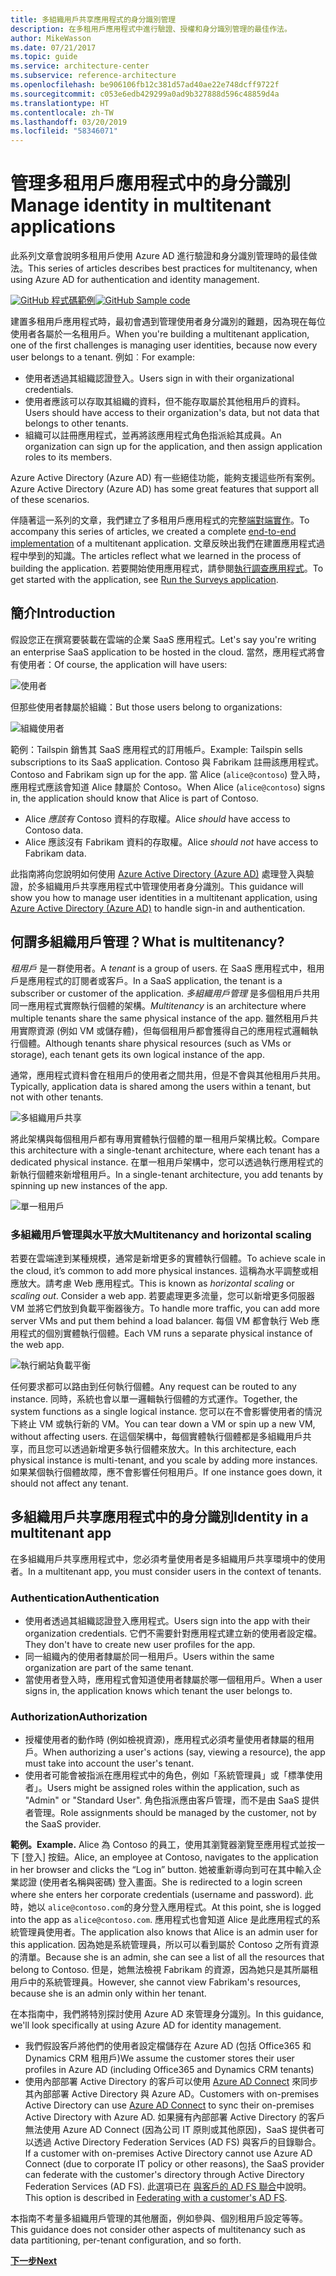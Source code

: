 ```yaml
---
title: 多組織用戶共享應用程式的身分識別管理
description: 在多租用戶應用程式中進行驗證、授權和身分識別管理的最佳作法。
author: MikeWasson
ms.date: 07/21/2017
ms.topic: guide
ms.service: architecture-center
ms.subservice: reference-architecture
ms.openlocfilehash: be906106fb12c381d57ad40ae22e748dcff9722f
ms.sourcegitcommit: c053e6edb429299a0ad9b327888d596c48859d4a
ms.translationtype: HT
ms.contentlocale: zh-TW
ms.lasthandoff: 03/20/2019
ms.locfileid: "58346071"
---
```

# <a name="manage-identity-in-multitenant-applications"></a><span data-ttu-id="80c9a-103">管理多租用戶應用程式中的身分識別</span><span class="sxs-lookup"><span data-stu-id="80c9a-103">Manage identity in multitenant applications</span></span>

<span data-ttu-id="80c9a-104">此系列文章會說明多租用戶使用 Azure AD 進行驗證和身分識別管理時的最佳做法。</span><span class="sxs-lookup"><span data-stu-id="80c9a-104">This series of articles describes best practices for multitenancy, when using Azure AD for authentication and identity management.</span></span>

<span data-ttu-id="80c9a-105">[![GitHub](../_images/github.png) 程式碼範例][sample-application]</span><span class="sxs-lookup"><span data-stu-id="80c9a-105">[![GitHub](../_images/github.png) Sample code][sample-application]</span></span>

<span data-ttu-id="80c9a-106">建置多租用戶應用程式時，最初會遇到管理使用者身分識別的難題，因為現在每位使用者各屬於一名租用戶。</span><span class="sxs-lookup"><span data-stu-id="80c9a-106">When you're building a multitenant application, one of the first challenges is managing user identities, because now every user belongs to a tenant.</span></span> <span data-ttu-id="80c9a-107">例如︰</span><span class="sxs-lookup"><span data-stu-id="80c9a-107">For example:</span></span>

- <span data-ttu-id="80c9a-108">使用者透過其組織認證登入。</span><span class="sxs-lookup"><span data-stu-id="80c9a-108">Users sign in with their organizational credentials.</span></span>
- <span data-ttu-id="80c9a-109">使用者應該可以存取其組織的資料，但不能存取屬於其他租用戶的資料。</span><span class="sxs-lookup"><span data-stu-id="80c9a-109">Users should have access to their organization's data, but not data that belongs to other tenants.</span></span>
- <span data-ttu-id="80c9a-110">組織可以註冊應用程式，並再將該應用程式角色指派給其成員。</span><span class="sxs-lookup"><span data-stu-id="80c9a-110">An organization can sign up for the application, and then assign application roles to its members.</span></span>

<span data-ttu-id="80c9a-111">Azure Active Directory (Azure AD) 有一些絕佳功能，能夠支援這些所有案例。</span><span class="sxs-lookup"><span data-stu-id="80c9a-111">Azure Active Directory (Azure AD) has some great features that support all of these scenarios.</span></span>

<span data-ttu-id="80c9a-112">伴隨著這一系列的文章，我們建立了多租用戶應用程式的完整[端對端實作][ sample-application]。</span><span class="sxs-lookup"><span data-stu-id="80c9a-112">To accompany this series of articles, we created a complete [end-to-end implementation][sample-application] of a multitenant application.</span></span> <span data-ttu-id="80c9a-113">文章反映出我們在建置應用程式過程中學到的知識。</span><span class="sxs-lookup"><span data-stu-id="80c9a-113">The articles reflect what we learned in the process of building the application.</span></span> <span data-ttu-id="80c9a-114">若要開始使用應用程式，請參閱[執行調查應用程式][running-the-app]。</span><span class="sxs-lookup"><span data-stu-id="80c9a-114">To get started with the application, see [Run the Surveys application][running-the-app].</span></span>

## <a name="introduction"></a><span data-ttu-id="80c9a-115">簡介</span><span class="sxs-lookup"><span data-stu-id="80c9a-115">Introduction</span></span>

<span data-ttu-id="80c9a-116">假設您正在撰寫要裝載在雲端的企業 SaaS 應用程式。</span><span class="sxs-lookup"><span data-stu-id="80c9a-116">Let's say you're writing an enterprise SaaS application to be hosted in the cloud.</span></span> <span data-ttu-id="80c9a-117">當然，應用程式將會有使用者：</span><span class="sxs-lookup"><span data-stu-id="80c9a-117">Of course, the application will have users:</span></span>

![使用者](./images/users.png)

<span data-ttu-id="80c9a-119">但那些使用者隸屬於組織：</span><span class="sxs-lookup"><span data-stu-id="80c9a-119">But those users belong to organizations:</span></span>

![組織使用者](./images/org-users.png)

<span data-ttu-id="80c9a-121">範例：Tailspin 銷售其 SaaS 應用程式的訂用帳戶。</span><span class="sxs-lookup"><span data-stu-id="80c9a-121">Example: Tailspin sells subscriptions to its SaaS application.</span></span> <span data-ttu-id="80c9a-122">Contoso 與 Fabrikam 註冊該應用程式。</span><span class="sxs-lookup"><span data-stu-id="80c9a-122">Contoso and Fabrikam sign up for the app.</span></span> <span data-ttu-id="80c9a-123">當 Alice (`alice@contoso`) 登入時，應用程式應該會知道 Alice 隸屬於 Contoso。</span><span class="sxs-lookup"><span data-stu-id="80c9a-123">When Alice (`alice@contoso`) signs in, the application should know that Alice is part of Contoso.</span></span>

- <span data-ttu-id="80c9a-124">Alice *應該有* Contoso 資料的存取權。</span><span class="sxs-lookup"><span data-stu-id="80c9a-124">Alice *should* have access to Contoso data.</span></span>
- <span data-ttu-id="80c9a-125">Alice 應該沒有 Fabrikam 資料的存取權。</span><span class="sxs-lookup"><span data-stu-id="80c9a-125">Alice *should not* have access to Fabrikam data.</span></span>

<span data-ttu-id="80c9a-126">此指南將向您說明如何使用 [Azure Active Directory (Azure AD)](/azure/active-directory) 處理登入與驗證，於多組織用戶共享應用程式中管理使用者身分識別。</span><span class="sxs-lookup"><span data-stu-id="80c9a-126">This guidance will show you how to manage user identities in a multitenant application, using [Azure Active Directory (Azure AD)](/azure/active-directory) to handle sign-in and authentication.</span></span>

<!-- markdownlint-disable MD026 -->

## <a name="what-is-multitenancy"></a><span data-ttu-id="80c9a-127">何謂多組織用戶管理？</span><span class="sxs-lookup"><span data-stu-id="80c9a-127">What is multitenancy?</span></span>

<!-- markdownlint-enable MD026 -->

<span data-ttu-id="80c9a-128">*租用戶* 是一群使用者。</span><span class="sxs-lookup"><span data-stu-id="80c9a-128">A *tenant* is a group of users.</span></span> <span data-ttu-id="80c9a-129">在 SaaS 應用程式中，租用戶是應用程式的訂閱者或客戶。</span><span class="sxs-lookup"><span data-stu-id="80c9a-129">In a SaaS application, the tenant is a subscriber or customer of the application.</span></span> <span data-ttu-id="80c9a-130">*多組織用戶管理* 是多個租用戶共用同一應用程式實際執行個體的架構。</span><span class="sxs-lookup"><span data-stu-id="80c9a-130">*Multitenancy* is an architecture where multiple tenants share the same physical instance of the app.</span></span> <span data-ttu-id="80c9a-131">雖然租用戶共用實際資源 (例如 VM 或儲存體)，但每個租用戶都會獲得自己的應用程式邏輯執行個體。</span><span class="sxs-lookup"><span data-stu-id="80c9a-131">Although tenants share physical resources (such as VMs or storage), each tenant gets its own logical instance of the app.</span></span>

<span data-ttu-id="80c9a-132">通常，應用程式資料會在租用戶的使用者之間共用，但是不會與其他租用戶共用。</span><span class="sxs-lookup"><span data-stu-id="80c9a-132">Typically, application data is shared among the users within a tenant, but not with other tenants.</span></span>

![多組織用戶共享](./images/multitenant.png)

<span data-ttu-id="80c9a-134">將此架構與每個租用戶都有專用實體執行個體的單一租用戶架構比較。</span><span class="sxs-lookup"><span data-stu-id="80c9a-134">Compare this architecture with a single-tenant architecture, where each tenant has a dedicated physical instance.</span></span> <span data-ttu-id="80c9a-135">在單一租用戶架構中，您可以透過執行應用程式的新執行個體來新增租用戶。</span><span class="sxs-lookup"><span data-stu-id="80c9a-135">In a single-tenant architecture, you add tenants by spinning up new instances of the app.</span></span>

![單一租用戶](./images/single-tenant.png)

### <a name="multitenancy-and-horizontal-scaling"></a><span data-ttu-id="80c9a-137">多組織用戶管理與水平放大</span><span class="sxs-lookup"><span data-stu-id="80c9a-137">Multitenancy and horizontal scaling</span></span>

<span data-ttu-id="80c9a-138">若要在雲端達到某種規模，通常是新增更多的實體執行個體。</span><span class="sxs-lookup"><span data-stu-id="80c9a-138">To achieve scale in the cloud, it’s common to add more physical instances.</span></span> <span data-ttu-id="80c9a-139">這稱為水平調整或相應放大。請考慮 Web 應用程式。</span><span class="sxs-lookup"><span data-stu-id="80c9a-139">This is known as *horizontal scaling* or *scaling out*. Consider a web app.</span></span> <span data-ttu-id="80c9a-140">若要處理更多流量，您可以新增更多伺服器 VM 並將它們放到負載平衡器後方。</span><span class="sxs-lookup"><span data-stu-id="80c9a-140">To handle more traffic, you can add more server VMs and put them behind a load balancer.</span></span> <span data-ttu-id="80c9a-141">每個 VM 都會執行 Web 應用程式的個別實體執行個體。</span><span class="sxs-lookup"><span data-stu-id="80c9a-141">Each VM runs a separate physical instance of the web app.</span></span>

![執行網站負載平衡](./images/load-balancing.png)

<span data-ttu-id="80c9a-143">任何要求都可以路由到任何執行個體。</span><span class="sxs-lookup"><span data-stu-id="80c9a-143">Any request can be routed to any instance.</span></span> <span data-ttu-id="80c9a-144">同時，系統也會以單一邏輯執行個體的方式運作。</span><span class="sxs-lookup"><span data-stu-id="80c9a-144">Together, the system functions as a single logical instance.</span></span> <span data-ttu-id="80c9a-145">您可以在不會影響使用者的情況下終止 VM 或執行新的 VM。</span><span class="sxs-lookup"><span data-stu-id="80c9a-145">You can tear down a VM or spin up a new VM, without affecting users.</span></span> <span data-ttu-id="80c9a-146">在這個架構中，每個實體執行個體都是多組織用戶共享，而且您可以透過新增更多執行個體來放大。</span><span class="sxs-lookup"><span data-stu-id="80c9a-146">In this architecture, each physical instance is multi-tenant, and you scale by adding more instances.</span></span> <span data-ttu-id="80c9a-147">如果某個執行個體故障，應不會影響任何租用戶。</span><span class="sxs-lookup"><span data-stu-id="80c9a-147">If one instance goes down, it should not affect any tenant.</span></span>

## <a name="identity-in-a-multitenant-app"></a><span data-ttu-id="80c9a-148">多組織用戶共享應用程式中的身分識別</span><span class="sxs-lookup"><span data-stu-id="80c9a-148">Identity in a multitenant app</span></span>

<span data-ttu-id="80c9a-149">在多組織用戶共享應用程式中，您必須考量使用者是多組織用戶共享環境中的使用者。</span><span class="sxs-lookup"><span data-stu-id="80c9a-149">In a multitenant app, you must consider users in the context of tenants.</span></span>

### <a name="authentication"></a><span data-ttu-id="80c9a-150">Authentication</span><span class="sxs-lookup"><span data-stu-id="80c9a-150">Authentication</span></span>

- <span data-ttu-id="80c9a-151">使用者透過其組織認證登入應用程式。</span><span class="sxs-lookup"><span data-stu-id="80c9a-151">Users sign into the app with their organization credentials.</span></span> <span data-ttu-id="80c9a-152">它們不需要針對應用程式建立新的使用者設定檔。</span><span class="sxs-lookup"><span data-stu-id="80c9a-152">They don't have to create new user profiles for the app.</span></span>
- <span data-ttu-id="80c9a-153">同一組織內的使用者隸屬於同一租用戶。</span><span class="sxs-lookup"><span data-stu-id="80c9a-153">Users within the same organization are part of the same tenant.</span></span>
- <span data-ttu-id="80c9a-154">當使用者登入時，應用程式會知道使用者隸屬於哪一個租用戶。</span><span class="sxs-lookup"><span data-stu-id="80c9a-154">When a user signs in, the application knows which tenant the user belongs to.</span></span>

### <a name="authorization"></a><span data-ttu-id="80c9a-155">Authorization</span><span class="sxs-lookup"><span data-stu-id="80c9a-155">Authorization</span></span>

- <span data-ttu-id="80c9a-156">授權使用者的動作時 (例如檢視資源)，應用程式必須考量使用者隸屬的租用戶。</span><span class="sxs-lookup"><span data-stu-id="80c9a-156">When authorizing a user's actions (say, viewing a resource), the app must take into account the user's tenant.</span></span>
- <span data-ttu-id="80c9a-157">使用者可能會被指派在應用程式中的角色，例如「系統管理員」或「標準使用者」。</span><span class="sxs-lookup"><span data-stu-id="80c9a-157">Users might be assigned roles within the application, such as "Admin" or "Standard User".</span></span> <span data-ttu-id="80c9a-158">角色指派應由客戶管理，而不是由 SaaS 提供者管理。</span><span class="sxs-lookup"><span data-stu-id="80c9a-158">Role assignments should be managed by the customer, not by the SaaS provider.</span></span>

<span data-ttu-id="80c9a-159">**範例。**</span><span class="sxs-lookup"><span data-stu-id="80c9a-159">**Example.**</span></span> <span data-ttu-id="80c9a-160">Alice 為 Contoso 的員工，使用其瀏覽器瀏覽至應用程式並按一下 [登入] 按鈕。</span><span class="sxs-lookup"><span data-stu-id="80c9a-160">Alice, an employee at Contoso, navigates to the application in her browser and clicks the “Log in” button.</span></span> <span data-ttu-id="80c9a-161">她被重新導向到可在其中輸入企業認證 (使用者名稱與密碼) 登入畫面。</span><span class="sxs-lookup"><span data-stu-id="80c9a-161">She is redirected to a login screen where she enters her corporate credentials (username and password).</span></span> <span data-ttu-id="80c9a-162">此時，她以 `alice@contoso.com`的身分登入應用程式。</span><span class="sxs-lookup"><span data-stu-id="80c9a-162">At this point, she is logged into the app as `alice@contoso.com`.</span></span> <span data-ttu-id="80c9a-163">應用程式也會知道 Alice 是此應用程式的系統管理員使用者。</span><span class="sxs-lookup"><span data-stu-id="80c9a-163">The application also knows that Alice is an admin user for this application.</span></span> <span data-ttu-id="80c9a-164">因為她是系統管理員，所以可以看到屬於 Contoso 之所有資源的清單。</span><span class="sxs-lookup"><span data-stu-id="80c9a-164">Because she is an admin, she can see a list of all the resources that belong to Contoso.</span></span> <span data-ttu-id="80c9a-165">但是，她無法檢視 Fabrikam 的資源，因為她只是其所屬租用戶中的系統管理員。</span><span class="sxs-lookup"><span data-stu-id="80c9a-165">However, she cannot view Fabrikam's resources, because she is an admin only within her tenant.</span></span>

<span data-ttu-id="80c9a-166">在本指南中，我們將特別探討使用 Azure AD 來管理身分識別。</span><span class="sxs-lookup"><span data-stu-id="80c9a-166">In this guidance, we'll look specifically at using Azure AD for identity management.</span></span>

- <span data-ttu-id="80c9a-167">我們假設客戶將他們的使用者設定檔儲存在 Azure AD (包括 Office365 和 Dynamics CRM 租用戶)</span><span class="sxs-lookup"><span data-stu-id="80c9a-167">We assume the customer stores their user profiles in Azure AD (including Office365 and Dynamics CRM tenants)</span></span>
- <span data-ttu-id="80c9a-168">使用內部部署 Active Directory 的客戶可以使用 [Azure AD Connect](/azure/active-directory/hybrid/whatis-hybrid-identity) 來同步其內部部署 Active Directory 與 Azure AD。</span><span class="sxs-lookup"><span data-stu-id="80c9a-168">Customers with on-premises Active Directory can use [Azure AD Connect](/azure/active-directory/hybrid/whatis-hybrid-identity) to sync their on-premises Active Directory with Azure AD.</span></span> <span data-ttu-id="80c9a-169">如果擁有內部部署 Active Directory 的客戶無法使用 Azure AD Connect (因為公司 IT 原則或其他原因)，SaaS 提供者可以透過 Active Directory Federation Services (AD FS) 與客戶的目錄聯合。</span><span class="sxs-lookup"><span data-stu-id="80c9a-169">If a customer with on-premises Active Directory cannot use Azure AD Connect (due to corporate IT policy or other reasons), the SaaS provider can federate with the customer's directory through Active Directory Federation Services (AD FS).</span></span> <span data-ttu-id="80c9a-170">此選項已在 [與客戶的 AD FS 聯合](adfs.md)中說明。</span><span class="sxs-lookup"><span data-stu-id="80c9a-170">This option is described in [Federating with a customer's AD FS](adfs.md).</span></span>

<span data-ttu-id="80c9a-171">本指南不考量多組織用戶管理的其他層面，例如參與、個別租用戶設定等等。</span><span class="sxs-lookup"><span data-stu-id="80c9a-171">This guidance does not consider other aspects of multitenancy such as data partitioning, per-tenant configuration, and so forth.</span></span>

[<span data-ttu-id="80c9a-172">**下一步**</span><span class="sxs-lookup"><span data-stu-id="80c9a-172">**Next**</span></span>](./tailspin.md)

<!-- links -->

[sample-application]: https://github.com/mspnp/multitenant-saas-guidance
[running-the-app]: ./run-the-app.md
